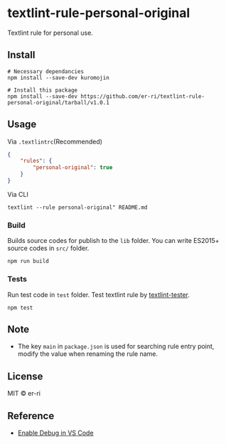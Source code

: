 # textlint-rule-personal-original

Textlint rule for personal use.

## Install
```
# Necessary dependancies
npm install --save-dev kuromojin

# Install this package
npm install --save-dev https://github.com/er-ri/textlint-rule-personal-original/tarball/v1.0.1
```

## Usage

Via `.textlintrc`(Recommended)

```json
{
    "rules": {
        "personal-original": true
    }
}
```

Via CLI

```
textlint --rule personal-original" README.md
```

### Build

Builds source codes for publish to the `lib` folder.
You can write ES2015+ source codes in `src/` folder.

    npm run build

### Tests

Run test code in `test` folder.
Test textlint rule by [textlint-tester](https://github.com/textlint/textlint-tester).

    npm test

## Note
* The key `main` in `package.json` is used for searching rule entry point, modify the value when renaming the rule name.

## License

MIT © er-ri

## Reference
* [Enable Debug in VS Code](https://someiyoshino.info/entry/2022/07/30/185845)
